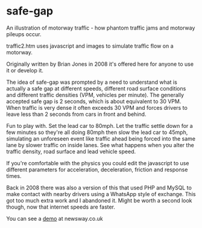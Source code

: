# safe-gap
 An illustration of motorway traffic - how phantom traffic jams and motorway pileups occur. 
 
 traffic2.htm uses javascript and images to simulate traffic flow on a motorway.

 Originally written by Brian Jones in 2008 it's offered here for anyone to use it or develop it.
 
 The idea of safe-gap was prompted by a need to understand what is actually a safe gap at different speeds, different road surface conditions and different traffic densities (VPM, vehicles per minute). The generally accepted safe gap is 2 seconds, which is about equivalent to 30 VPM. When traffic is very dense it often exceeds 30 VPM and forces drivers to leave less than 2 seconds from cars in front and behind.
 
 Fun to play with. Set the lead car to 80mph. Let the traffic settle down for a few minutes so they're all doing 80mph then slow the lead car to 45mph, simulating an unforeseen event like traffic ahead being forced into the same lane by slower traffic on inside lanes. See what happens when you alter the traffic density, road surface and lead vehicle speed. 

 If you're comfortable with the physics you could edit the javascript to use different parameters for acceleration, deceleration, friction and response times.

 Back in 2008 there was also a version of this that used PHP and MySQL to make contact with nearby drivers using a WhatsApp style of exchange. This got too much extra work and I abandoned it. Might be worth a second look though, now that internet speeds are faster.

You can see a <a href="https://newsway.co.uk/safegap/traffic2.htm">demo</a> at newsway.co.uk
